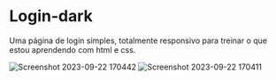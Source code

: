 # Login-dark
Uma página de login simples, totalmente responsivo para treinar o que estou aprendendo com html e css.



![Screenshot 2023-09-22 170442](https://github.com/AleexandreKt/Login-dark/assets/134510772/bbb27fc9-ef28-49bf-986a-018cbac27b8a)
![Screenshot 2023-09-22 170411](https://github.com/AleexandreKt/Login-dark/assets/134510772/05b56c71-28f7-4084-8374-8b6f90d66e7a)
